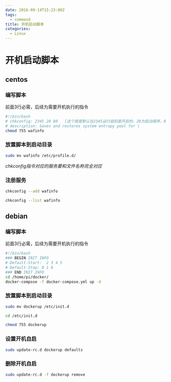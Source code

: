 ```yaml
---
date: 2016-09-14T15:23:00Z
tags:
  - command
title: 开机启动脚本
categories:
  - Linux
---
```

# 开机启动脚本
## centos
### 编写脚本
前面3行必需，后续为需要开机执行的指令
```bash
#!/bin/bash
# chkconfig: 2345 20 80   [这个就是默认在2345运行级别是开启的，20为启动顺序，80为停止顺序]
# description: Saves and restores system entropy pool for \
chmod 755 wafinfo
```
### 放置脚本到启动目录

```bash
sudo mv wafinfo /etc/profile.d/
```

*chkconfig指令对应的服务要和文件名称完全对应*

### 注册服务
```bash
chkconfig --add wafinfo
```

```bash
chkconfig --list wafinfo
```
## debian

### 编写脚本
前面3行必需，后续为需要开机执行的指令
```bash
#!/bin/bash
### BEGIN INIT INFO
# Default-Start:  2 3 4 5
# Default-Stop: 0 1 6
### END INIT INFO
cd /home/pi/docker/
docker-compose -f docker-compose.yml up -d
```

### 放置脚本到启动目录
```bash
sudo mv dockerup /etc/init.d
```
```bash
cd /etc/init.d
```
```bash
chmod 755 dockerup
```

### 设置开机自启
```bash
sudo update-rc.d dockerup defaults
```

### 删除开机自启
```bash
sudo update-rc.d -f dockerup remove
```

